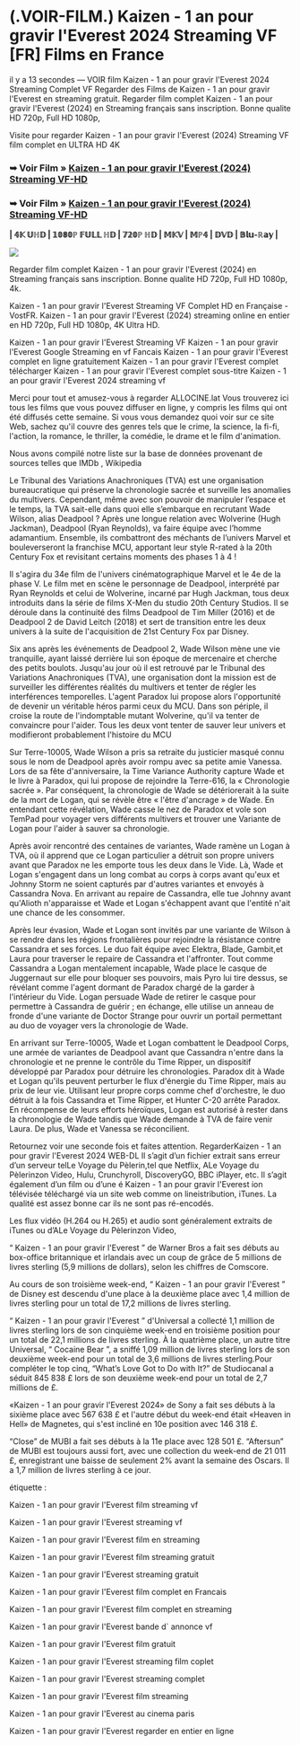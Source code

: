 #	(.VOIR-FILM.) Kaizen - 1 an pour gravir l'Everest 2024 Streaming VF [FR] Films en France

il y a 13 secondes — VOIR film Kaizen - 1 an pour gravir l'Everest 2024 Streaming Complet VF Regarder des Films de Kaizen - 1 an pour gravir l'Everest en streaming gratuit. Regarder film complet Kaizen - 1 an pour gravir l'Everest (2024) en Streaming français sans inscription. Bonne qualite HD 720p, Full HD 1080p,

Visite pour regarder Kaizen - 1 an pour gravir l'Everest (2024) Streaming VF film complet en ULTRA HD 4K

### ➥ Voir Film » [Kaizen - 1 an pour gravir l'Everest (2024) Streaming VF-HD](https://t.co/OJR5f4eeer)

### ➥ Voir Film » [Kaizen - 1 an pour gravir l'Everest (2024) Streaming VF-HD](https://t.co/OJR5f4eeer)

**| 𝟜𝕂 𝕌ℍ𝔻 | 𝟙𝟘𝟠𝟘ℙ 𝔽𝕌𝕃𝕃 ℍ𝔻 | 𝟟𝟚𝟘ℙ ℍ𝔻 | 𝕄𝕂𝕍 | 𝕄ℙ𝟜 | 𝔻𝕍𝔻 | 𝔹𝕝𝕦-ℝ𝕒𝕪 |**

<p dir="auto"><a href="https://t.co/OJR5f4eeer" title="PLAYNOW" rel="nofollow"><img src="https://i.imgur.com/jhNGoEt.gif" style="max-width: 100%;"></a></p>

Regarder film complet Kaizen - 1 an pour gravir l'Everest (2024) en Streaming français sans inscription. Bonne qualite HD 720p, Full HD 1080p, 4k.

Kaizen - 1 an pour gravir l'Everest Streaming VF Complet HD en Française - VostFR. Kaizen - 1 an pour gravir l'Everest (2024) streaming online en entier en HD 720p, Full HD 1080p, 4K Ultra HD.

Kaizen - 1 an pour gravir l'Everest Streaming VF Kaizen - 1 an pour gravir l'Everest Google Streaming en vf Fancais Kaizen - 1 an pour gravir l'Everest complet en ligne gratuitement Kaizen - 1 an pour gravir l'Everest complet télécharger Kaizen - 1 an pour gravir l'Everest complet sous-titre Kaizen - 1 an pour gravir l'Everest 2024 streaming vf

Merci pour tout et amusez-vous à regarder ALLOCINE.lat Vous trouverez ici tous les films que vous pouvez diffuser en ligne, y compris les films qui ont été diffusés cette semaine. Si vous vous demandez quoi voir sur ce site Web, sachez qu'il couvre des genres tels que le crime, la science, la fi-fi, l'action, la romance, le thriller, la comédie, le drame et le film d'animation.

Nous avons compilé notre liste sur la base de données provenant de sources telles que IMDb , Wikipedia

Le Tribunal des Variations Anachroniques (TVA) est une organisation bureaucratique qui préserve la chronologie sacrée et surveille les anomalies du multivers. Cependant, même avec son pouvoir de manipuler l’espace et le temps, la TVA sait-elle dans quoi elle s’embarque en recrutant Wade Wilson, alias Deadpool ? Après une longue relation avec Wolverine (Hugh Jackman), Deadpool (Ryan Reynolds), va faire équipe avec l’homme adamantium. Ensemble, ils combattront des méchants de l’univers Marvel et bouleverseront la franchise MCU, apportant leur style R-rated à la 20th Century Fox et revisitant certains moments des phases 1 à 4 !

Il s'agira du 34e film de l'univers cinématographique Marvel et le 4e de la phase V. Le film met en scène le personnage de Deadpool, interprété par Ryan Reynolds et celui de Wolverine, incarné par Hugh Jackman, tous deux introduits dans la série de films X-Men du studio 20th Century Studios. Il se déroule dans la continuité des films Deadpool de Tim Miller (2016) et de Deadpool 2 de David Leitch (2018) et sert de transition entre les deux univers à la suite de l'acquisition de 21st Century Fox par Disney.

Six ans après les événements de Deadpool 2, Wade Wilson mène une vie tranquille, ayant laissé derrière lui son époque de mercenaire et cherche des petits boulots. Jusqu'au jour où il est retrouvé par le Tribunal des Variations Anachroniques (TVA), une organisation dont la mission est de surveiller les différentes réalités du multivers et tenter de régler les interférences temporelles. L'agent Paradox lui propose alors l'opportunité de devenir un véritable héros parmi ceux du MCU. Dans son périple, il croise la route de l'indomptable mutant Wolverine, qu'il va tenter de convaincre pour l'aider. Tous les deux vont tenter de sauver leur univers et modifieront probablement l'histoire du MCU

Sur Terre-10005, Wade Wilson a pris sa retraite du justicier masqué connu sous le nom de Deadpool après avoir rompu avec sa petite amie Vanessa. Lors de sa fête d'anniversaire, la Time Variance Authority capture Wade et le livre à Paradox, qui lui propose de rejoindre la Terre-616, la « Chronologie sacrée ». Par conséquent, la chronologie de Wade se détériorerait à la suite de la mort de Logan, qui se révèle être « l'être d'ancrage » de Wade. En entendant cette révélation, Wade casse le nez de Paradox et vole son TemPad pour voyager vers différents multivers et trouver une Variante de Logan pour l'aider à sauver sa chronologie.

Après avoir rencontré des centaines de variantes, Wade ramène un Logan à TVA, où il apprend que ce Logan particulier a détruit son propre univers avant que Paradox ne les emporte tous les deux dans le Vide. Là, Wade et Logan s'engagent dans un long combat au corps à corps avant qu'eux et Johnny Storm ne soient capturés par d'autres variantes et envoyés à Cassandra Nova. En arrivant au repaire de Cassandra, elle tue Johnny avant qu'Alioth n'apparaisse et Wade et Logan s'échappent avant que l'entité n'ait une chance de les consommer.

Après leur évasion, Wade et Logan sont invités par une variante de Wilson à se rendre dans les régions frontalières pour rejoindre la résistance contre Cassandra et ses forces. Le duo fait équipe avec Elektra, Blade, Gambit,et Laura pour traverser le repaire de Cassandra et l'affronter. Tout comme Cassandra a Logan mentalement incapable, Wade place le casque de Juggernaut sur elle pour bloquer ses pouvoirs, mais Pyro lui tire dessus, se révélant comme l'agent dormant de Paradox chargé de la garder à l'intérieur du Vide. Logan persuade Wade de retirer le casque pour permettre à Cassandra de guérir ; en échange, elle utilise un anneau de fronde d'une variante de Doctor Strange pour ouvrir un portail permettant au duo de voyager vers la chronologie de Wade.

En arrivant sur Terre-10005, Wade et Logan combattent le Deadpool Corps, une armée de variantes de Deadpool avant que Cassandra n'entre dans la chronologie et ne prenne le contrôle du Time Ripper, un dispositif développé par Paradox pour détruire les chronologies. Paradox dit à Wade et Logan qu'ils peuvent perturber le flux d'énergie du Time Ripper, mais au prix de leur vie. Utilisant leur propre corps comme chef d'orchestre, le duo détruit à la fois Cassandra et Time Ripper, et Hunter C-20 arrête Paradox. En récompense de leurs efforts héroïques, Logan est autorisé à rester dans la chronologie de Wade tandis que Wade demande à TVA de faire venir Laura. De plus, Wade et Vanessa se réconcilient.

Retournez voir une seconde fois et faites attention. RegarderKaizen - 1 an pour gravir l'Everest 2024 WEB-DL Il s’agit d’un fichier extrait sans erreur d’un serveur telLe Voyage du Pèlerin,tel que Netflix, ALe Voyage du Pèlerinzon Video, Hulu, Crunchyroll, DiscoveryGO, BBC iPlayer, etc. Il s’agit également d’un film ou d’une é Kaizen - 1 an pour gravir l'Everest ion télévisée téléchargé via un site web comme on lineistribution, iTunes. La qualité est assez bonne car ils ne sont pas ré-encodés.

Les flux vidéo (H.264 ou H.265) et audio sont généralement extraits de iTunes ou d’ALe Voyage du Pèlerinzon Video,

“ Kaizen - 1 an pour gravir l'Everest ” de Warner Bros a fait ses débuts au box-office britannique et irlandais avec un coup de grâce de 5 millions de livres sterling (5,9 millions de dollars), selon les chiffres de Comscore.

Au cours de son troisième week-end, “ Kaizen - 1 an pour gravir l'Everest ” de Disney est descendu d'une place à la deuxième place avec 1,4 million de livres sterling pour un total de 17,2 millions de livres sterling.

“ Kaizen - 1 an pour gravir l'Everest ” d'Universal a collecté 1,1 million de livres sterling lors de son cinquième week-end en troisième position pour un total de 22,1 millions de livres sterling. À la quatrième place, un autre titre Universal, “ Cocaine Bear ”, a sniffé 1,09 million de livres sterling lors de son deuxième week-end pour un total de 3,6 millions de livres sterling.Pour compléter le top cinq, “What’s Love Got to Do with It?” de Studiocanal a séduit 845 838 £ lors de son deuxième week-end pour un total de 2,7 millions de £.

«Kaizen - 1 an pour gravir l'Everest 2024» de Sony a fait ses débuts à la sixième place avec 567 638 £ et l'autre début du week-end était «Heaven in Hell» de Magnetes, qui s'est incliné en 10e position avec 146 318 £.

“Close” de MUBI a fait ses débuts à la 11e place avec 128 501 £. “Aftersun” de MUBI est toujours aussi fort, avec une collection du week-end de 21 011 £, enregistrant une baisse de seulement 2% avant la semaine des Oscars. Il a 1,7 million de livres sterling à ce jour.

étiquette :

Kaizen - 1 an pour gravir l'Everest film streaming vf

Kaizen - 1 an pour gravir l'Everest streaming vf

Kaizen - 1 an pour gravir l'Everest film en streaming

Kaizen - 1 an pour gravir l'Everest film streaming gratuit

Kaizen - 1 an pour gravir l'Everest streaming gratuit

Kaizen - 1 an pour gravir l'Everest film complet en Francais

Kaizen - 1 an pour gravir l'Everest film complet en streaming

Kaizen - 1 an pour gravir l'Everest bande d` annonce vf

Kaizen - 1 an pour gravir l'Everest film gratuit

Kaizen - 1 an pour gravir l'Everest streaming film coplet

Kaizen - 1 an pour gravir l'Everest streaming complet

Kaizen - 1 an pour gravir l'Everest film streaming

Kaizen - 1 an pour gravir l'Everest au cinema paris

Kaizen - 1 an pour gravir l'Everest regarder en entier en ligne
